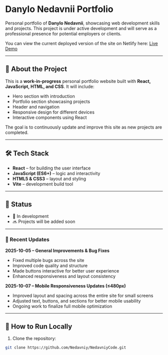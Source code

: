 # Danylo Nedavnii Portfolio

Personal portfolio of **Danylo Nedavnii**, showcasing web development skills and projects. This project is under active development and will serve as a professional presence for potential employers or clients.

You can view the current deployed version of the site on Netlify here: [Live Demo](https://nedavniycode.netlify.app/)

---

## 🚀 About the Project

This is a **work-in-progress** personal portfolio website built with **React, JavaScript, HTML, and CSS**. It will include:

- Hero section with introduction  
- Portfolio section showcasing projects  
- Header and navigation  
- Responsive design for different devices  
- Interactive components using React  

The goal is to continuously update and improve this site as new projects are completed.

---

## 🛠 Tech Stack

- **React** – for building the user interface  
- **JavaScript (ES6+)** – logic and interactivity  
- **HTML5 & CSS3** – layout and styling  
- **Vite** – development build tool  

---

## 📌 Status
- 🚧 In development  
- 🔜 Projects will be added soon 

---

### 📝 Recent Updates

**2025-10-05 – General Improvements & Bug Fixes**

* Fixed multiple bugs across the site
* Improved code quality and structure
* Made buttons interactive for better user experience
* Enhanced responsiveness and layout consistency

**2025-10-07 – Mobile Responsiveness Updates (≤480px)**

* Improved layout and spacing across the entire site for small screens
* Adjusted text, buttons, and sections for better mobile usability
* Ongoing work to finalize full mobile optimization

---

## 📌 How to Run Locally

1. Clone the repository:  
```bash
git clone https://github.com/Nedavniy/NedavniyCode.git
